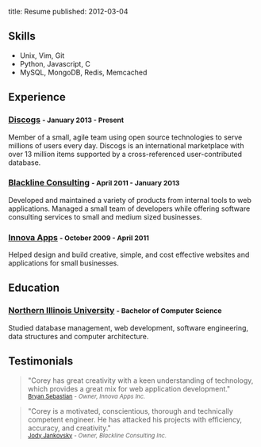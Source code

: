 title: Resume
published: 2012-03-04

## Skills

- Unix, Vim, Git
- Python, Javascript, C
- MySQL, MongoDB, Redis, Memcached

## Experience

### [Discogs](http://www.discogs.com/) <small>- January 2013 - Present</small>

Member of a small, agile team using open source technologies to serve
millions of users every day. Discogs is an international marketplace
with over 13 million items supported by a cross-referenced user-contributed database.

### [Blackline Consulting](http://www.blacklineconsulting.com/) <small>- April 2011 - January 2013</small>

Developed and maintained a variety of products from internal tools to web
applications. Managed a small team of developers while offering software
consulting services to small and medium sized businesses.

### [Innova Apps](http://www.innovaapps.net/) <small>- October 2009 - April 2011</small>

Helped design and build creative, simple, and cost effective websites
and applications for small businesses.

## Education

### [Northern Illinois University](http://www.niu.edu/) <small>- Bachelor of Computer Science</small>

Studied database management, web development, software engineering,
data structures and computer architecture.

## Testimonials

> "Corey has great creativity with a keen understanding of technology, 
> which provides a great mix for web application development." <br />
> <small>[Bryan Sebastian](http://bryansebastian.me) <cite>- Owner, Innova Apps Inc.</cite></small>

<!-- -->

> "Corey is a motivated, conscientious, thorough and technically competent
> engineer. He has attacked his projects with efficiency, accuracy, and creativity." <br />
> <small>[Jody Jankovsky](http://blacklineconsulting.com) <cite>- Owner, Blackline Consulting Inc.</cite></small>
